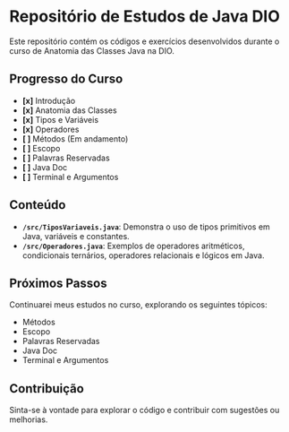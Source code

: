 # Repositório de Estudos de Java DIO

Este repositório contém os códigos e exercícios desenvolvidos durante o curso de Anatomia das Classes Java na DIO.

## Progresso do Curso

* **[x]** Introdução
* **[x]** Anatomia das Classes
* **[x]** Tipos e Variáveis
* **[x]** Operadores
* **[ ]** Métodos (Em andamento)
* **[ ]** Escopo
* **[ ]** Palavras Reservadas
* **[ ]** Java Doc
* **[ ]** Terminal e Argumentos

## Conteúdo

* **`/src/TiposVariaveis.java`**: Demonstra o uso de tipos primitivos em Java, variáveis e constantes.
* **`/src/Operadores.java`**: Exemplos de operadores aritméticos, condicionais ternários, operadores relacionais e lógicos em Java.

## Próximos Passos

Continuarei meus estudos no curso, explorando os seguintes tópicos:

* Métodos
* Escopo
* Palavras Reservadas
* Java Doc
* Terminal e Argumentos

## Contribuição

Sinta-se à vontade para explorar o código e contribuir com sugestões ou melhorias.